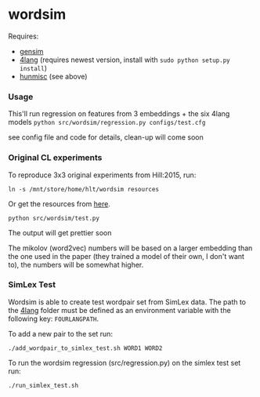 # wordsim

Requires:
* [gensim](https://radimrehurek.com/gensim/)
* [4lang](https://github.com/kornai/4lang/tree/recski_thesis) (requires newest version, install with `sudo python setup.py install`)
* [hunmisc](https://github.com/zseder/hunmisc) (see above)

### Usage

This'll run regression on features from 3 embeddings + the six 4lang models
`python src/wordsim/regression.py configs/test.cfg`

see config file and code for details, clean-up will come soon

### Original CL experiments
To reproduce 3x3 original experiments from Hill:2015, run:

`ln -s /mnt/store/home/hlt/wordsim resources`

Or get the resources from [here](http://people.mokk.bme.hu/~recski/stuff/resources.tgz).

`python src/wordsim/test.py`

The output will get prettier soon

The mikolov (word2vec) numbers will be based on a larger embedding than the
one used in the paper (they trained a model of their own, I don't want to),
the numbers will be somewhat higher.

### SimLex Test

Wordsim is able to create test wordpair set from SimLex data. 
The path to the [4lang](https://github.com/kornai/4lang/tree/master) folder must be defined as an environment variable with the following key: `FOURLANGPATH`.

To add a new pair to the set run:

`./add_wordpair_to_simlex_test.sh WORD1 WORD2`

To run the wordsim regression (src/regression.py) on the simlex test set run:

`./run_simlex_test.sh`
